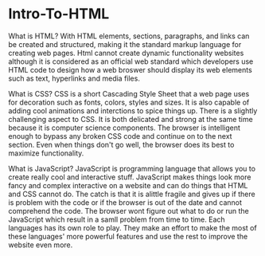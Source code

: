 # Intro-To-HTML

What is HTML? With HTML elements, sections, paragraphs, and links can be created and structured, making it the standard markup language for creating web pages. Html cannot create dynamic functionality websites although it is considered as an official web standard which developers use HTML code to design how a web broswer should display its web elements such as text, hyperlinks and media files. 

What is CSS? CSS is a short Cascading Style Sheet that a web page uses for decoration such as fonts, colors, styles and sizes. It is also capable of adding cool animations and interctions to spice things up. There is a slightly challenging aspect to CSS. It is both delicated and strong at the same time because it is computer science components. The browser is intelligent enough to bypass any broken CSS code and continue on to the next section. Even when things don't go well, the browser does its best to maximize functionality.

What is JavaScript? JavaScript is programming language that allows you to create really cool and interactive stuff. JavaScript makes things look more fancy and complex interactive on a website and can do things that HTML and CSS cannot do. The catch is that it is alittle fragile and gives up if there is problem with the code or if the browser is out of the date and cannot comprehend the code. The browser wont figure out what to do or run the JavaScript which result in a samll problem from time to time. Each languages has its own role to play. They make an effort to make the most of these languages' more powerful features and use the rest to improve the website even more. 
